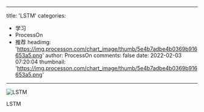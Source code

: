 
---
title: 'LSTM'
categories: 
 - 学习
 - ProcessOn
 - 推荐
headimg: 'https://img.processon.com/chart_image/thumb/5e4b7adbe4b0369b916653a5.png'
author: ProcessOn
comments: false
date: 2022-02-03 07:20:04
thumbnail: 'https://img.processon.com/chart_image/thumb/5e4b7adbe4b0369b916653a5.png'
---

<div>   
<img class="thumb" alt="LSTM" src="https://img.processon.com/chart_image/thumb/5e4b7adbe4b0369b916653a5.png" referrerpolicy="no-referrer">
<p>LSTM</p>  
</div>
            